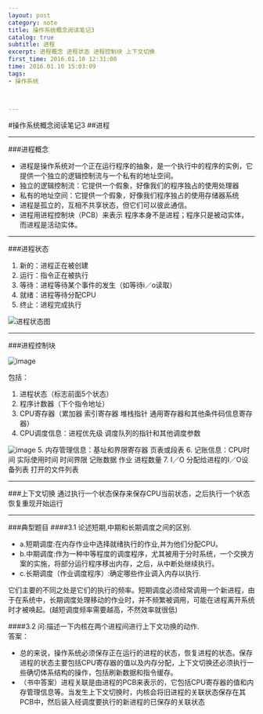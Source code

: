 ```yaml
---
layout: post
category: note
title: 操作系统概念阅读笔记3
catalog: true
subtitle: 进程
excerpt: 进程概念 进程状态 进程控制块 上下文切换
first_time: 2016.01.10 12:31:00
time: 2016.01.10 15:03:09
tags:
- 操作系统



---
```


#操作系统概念阅读笔记3
##进程

---

###进程概念
- 进程是操作系统对一个正在运行程序的抽象，是一个执行中的程序的实例，它提供一个独立的逻辑控制流与一个私有的地址空间。
- 独立的逻辑控制流：它提供一个假象，好像我们的程序独占的使用处理器
- 私有的地址空间：它提供一个假象，好像我们程序独占的使用存储器系统
- 进程是孤立的，互相不共享状态，但它们可以彼此通信。
- 进程用进程控制块（PCB）来表示 程序本身不是进程；程序只是被动实体，而进程是活动实体。

---

###进程状态
1. 新的：进程正在被创建
2. 运行：指令正在被执行
3. 等待：进程等待某个事件的发生（如等待i／o读取）
4. 就绪：进程等待分配CPU
5. 终止：进程完成执行

![进程状态图](https://mo-xiaoxi.github.io/img/post/system/system2.png)

---

###进程控制块

![image](https://mo-xiaoxi.github.io/img/post/system/system3.png)

包括：

1. 进程状态（标志前面5个状态）
2. 程序计数器（下个指令地址）
3. CPU寄存器（累加器 索引寄存器 堆栈指针 通用寄存器和其他条件码信息寄存器）
4. CPU调度信息：进程优先级 调度队列的指针和其他调度参数

![image](https://mo-xiaoxi.github.io/img/post/system/system4.png)
5. 内存管理信息：基址和界限寄存器 页表或段表
6. 记账信息：CPU时间 实际使用时间 时间界限 记账数据 作业 进程数量
7. I／O 分配给进程的I／O设备列表 打开的文件列表

---

###上下文切换
通过执行一个状态保存来保存CPU当前状态，之后执行一个状态恢复重现开始运行

----

###典型题目
####3.1
论述短期,中期和长期调度之间的区别. 

- a.短期调度:在内存作业中选择就绪执行的作业,并为他们分配CPU。 
- b.中期调度:作为一种中等程度的调度程序，尤其被用于分时系统，一个交换方案的实施，将部分运行程序移出内存，之后，从中断处继续执行。 
- c.长期调度（作业调度程序）:确定哪些作业调入内存以执行.  

它们主要的不同之处是它们的执行的频率。短期调度必须经常调用一个新进程，由于在系统中，长期调度处理移动的作业时，并不频繁被调用，可能在进程离开系统时才被唤起。(越短调度频率需要越高，不然效率就很低)

####3.2
问:描述一下内核在两个进程间进行上下文功换的动作.  
答案：

- 总的来说，操作系统必须保存正在运行的进程的状态，恢复进程的状态。保存进程的状态主要包括CPU寄存器的值以及内存分配，上下文切换还必须执行一些确切体系结构的操作，包括刷新数据和指令缓存。  
- （书中答案）进程关联是由进程的PCB来表示的，它包括CPU寄存器的值和内存管理信息等。当发生上下文切换时，内核会将旧进程的关联状态保存在其PCB中，然后装入经调度要执行的新进程的已保存的关联状态
